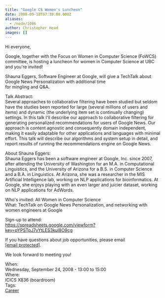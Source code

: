 ```yaml
---
title: "Google CS Women's Luncheon"
date: 2008-09-18T07:39:00.000Z
aliases:
  - /node/1086
author: Christopher Head
images: []
---
```


<div class="field field-name-body field-type-text-with-summary field-label-hidden"><div class="field-items"><div class="field-item even"><p>Hi everyone,</p>
<p>Google, together with the Focus on Women in Computer Science (FoWCS) committee, is hosting a luncheon for women in Computer Science at UBC and you&apos;re invited!</p>
<p>Shauna Eggers, Software Engineer at Google, will give a TechTalk about<br>
Google News Personalization with additional time<br>
for mingling and Q&amp;A.</p>
<!--break--><p>Talk Abstract:<br>
Several approaches to collaborative filtering have been studied but seldom have the studies been reported for large (several millions of users and items) and dynamic (the underlying item set is continually changing) settings. In this talk I&apos;ll describe our approach to collaborative filtering for generating personalized recommendations for users of Google News. Our approach is content agnostic and consequently domain independent, making it easily adaptable for other applications and languages with minimal effort. This talk will describe our algorithms and system setup in detail, and report results of running the recommendations engine on Google News.</p>
<p>About Shauna Eggers:<br>
Shauna Eggers has been a software engineer at Google, Inc. since 2007, after attending the University of Washington for an M.A. in Computational Linguistics, and the University of Arizona for a B.S. in Computer Science and a B.A. in Linguistics.  At Arizona, she was a researcher in the MIS Artificial Intelligence lab, working on NLP applications for bioinformatics.  At Google, she enjoys playing with an even larger and juicier dataset, working on NLP applications for AdWords.</p>
<p>Who&apos;s invited:  All Women in Computer Science<br>
What:  TechTalk on Google News Personalization, and networking with women engineers at Google</p>
<p>Sign-up to attend:<br>
<a href="https://spreadsheets.google.com/viewform?key=pYPSTpJ7vYtLES3kul8O9cg">https://spreadsheets.google.com/viewform?key=pYPSTpJ7vYtLES3kul8O9cg</a></p>
<p>If you have questions about job opportunities, please email <a href="/cdn-cgi/l/email-protection#bddedcd0cdc8ced8cbd8d3c9cefddad2d2dad1d893ded2d0"><span class="__cf_email__" data-cfemail="d3b0b2bea3a6a0b6a5b6bda7a093b4bcbcb4bfb6fdb0bcbefd">[email&#xA0;protected]</span></a>.</p>
<p>We look forward to meeting you!</p>
</div></div></div><div class="field field-name-field-dates field-type-datetime field-label-above"><div class="field-label">When:&#xA0;</div><div class="field-items"><div class="field-item even"><span class="date-display-single">Wednesday, September 24, 2008 - <span class="date-display-range"><span class="date-display-start">13:00</span> to <span class="date-display-end">15:00</span></span></span></div></div></div><div class="field field-name-field-location field-type-text field-label-above"><div class="field-label">Where:&#xA0;</div><div class="field-items"><div class="field-item even">ICICS X836 (boardroom)</div></div></div>    <footer>
    <div class="field field-name-field-tags field-type-taxonomy-term-reference field-label-above"><div class="field-label">Tags:&#xA0;</div><div class="field-items"><div class="field-item even"><a href="/career">Career</a></div></div></div>      </footer>
